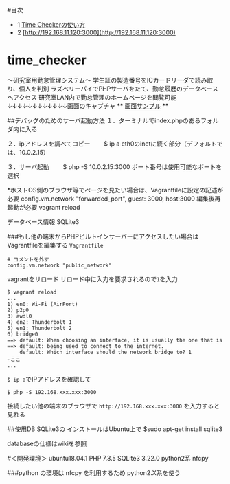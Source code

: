 #目次
* 1 [Time Checkerの使い方](https://bitbucket.org/tanakalabo/time_checker/wiki/Time%20Checker%E3%81%AE%E4%BD%BF%E3%81%84%E6%96%B9)
* 2 [http://192.168.11.120:3000](http://192.168.11.120:3000)


# time_checker
〜研究室用勤怠管理システム〜
学生証の製造番号をICカードリーダで読み取り、個人を判別
ラズベリーパイでPHPサーバをたて、勤怠履歴のデータベースへアクセス
研究室LAN内で勤怠管理のホームページを閲覧可能
↓↓↓↓↓↓↓↓↓↓↓↓画面のキャプチャ
** [画面サンプル](https://bitbucket.org/tanakalabo/time_checker/wiki/%E7%94%BB%E9%9D%A2%E3%82%B5%E3%83%B3%E3%83%97%E3%83%AB) **

##デバッグのためのサーバ起動方法
１．ターミナルでindex.phpのあるフォルダ内に入る

２．ipアドレスを調べてコピー
　　$ ip a
   eth0のinetに続く部分（デフォルトでは、10.0.2.15）

３．サーバ起動
　　$ php -S 10.0.2.15:3000
   ポート番号は使用可能なポートを選択

*ホストOS側のブラウザ等でページを見たい場合は、Vagrantfileに設定の記述が必要
config.vm.network "forwarded_port", guest: 3000, host:3000
編集後再起動が必要
vagrant reload

データベース情報
SQLite3


###もし他の端末からPHPビルトインサーバーにアクセスしたい場合はVagrantfileを編集する
`Vagrantfile`
```
# コメントを外す
config.vm.network "public_network"
```

vagrantをリロード
リロード中に入力を要求されるので`1`を入力
```
$ vagrant reload
...
1) en0: Wi-Fi (AirPort)
2) p2p0
3) awdl0
4) en2: Thunderbolt 1
5) en1: Thunderbolt 2
6) bridge0
==> default: When choosing an interface, it is usually the one that is
==> default: being used to connect to the internet.
    default: Which interface should the network bridge to? 1                  ←ここ
...
```

`$ ip a`でIPアドレスを確認して
```
$ php -S 192.168.xxx.xxx:3000
```

接続したい他の端末のブラウザで
`http://192.168.xxx.xxx:3000`
を入力すると見れる


##使用DB
SQLite3の
インストールはUbuntu上で
$sudo apt-get install sqlite3

databaseの仕様はwikiを参照


#＜開発環境＞
ubuntu18.04.1
PHP 7.3.5
SQLite3 3.22.0
python2系
nfcpy

###python の環境は
nfcpy を利用するため
python2.X系を使う


